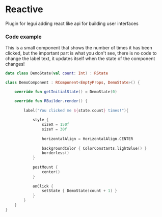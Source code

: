 # Reactive
Plugin for legui adding react like api for building user interfaces

### Code example

This is a small component that shows the number of times it has been clicked, but the important part is what you don't see,
there is no code to change the label text, it updates itself when the state of the component changes!
```kotlin
data class DemoState(val count: Int) : RState

class DemoComponent : RComponent<EmptyProps, DemoState>() {

    override fun getInitialState() = DemoState(0)

    override fun RBuilder.render() {
        
        label("You clicked me ${state.count} times!"){
        
            style {
                sizeX = 150f
                sizeY = 30f
        
                horizontalAlign = HorizontalAlign.CENTER
        
                backgroundColor { ColorConstants.lightBlue() }
                borderless()
            }
        
            postMount {
                center()
            }
        
            onClick {
                setState { DemoState(count + 1) }
            }
        }
    }
}
```